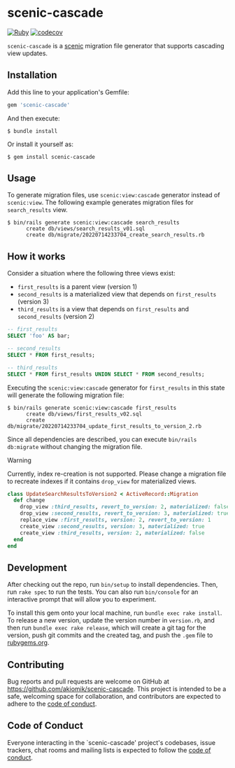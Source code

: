 # scenic-cascade

[![Ruby](https://github.com/akiomik/scenic-cascade/actions/workflows/ci.yml/badge.svg)](https://github.com/akiomik/scenic-cascade/actions/workflows/ci.yml)
[![codecov](https://codecov.io/gh/akiomik/scenic-cascade/graph/badge.svg?token=SEHF4ZDZIY)](https://codecov.io/gh/akiomik/scenic-cascade)

`scenic-cascade` is a [scenic](https://github.com/scenic-views/scenic) migration file generator that supports cascading view updates.

## Installation

Add this line to your application's Gemfile:

```ruby
gem 'scenic-cascade'
```

And then execute:

```shell-session
$ bundle install
```

Or install it yourself as:

```shell-session
$ gem install scenic-cascade
```

## Usage

To generate migration files, use `scenic:view:cascade` generator instead of `scenic:view`.
The following example generates migration files for `search_results` view.

```shell-session
$ bin/rails generate scenic:view:cascade search_results
      create db/views/search_results_v01.sql
      create db/migrate/20220714233704_create_search_results.rb
```

## How it works

Consider a situation where the following three views exist:

* `first_results` is a parent view (version 1)
* `second_results` is a materialized view that depends on `first_results` (version 3)
* `third_results` is a view that depends on `first_results` and `second_results` (version 2)

```sql
-- first_results
SELECT 'foo' AS bar;

-- second_results
SELECT * FROM first_results;

-- third_results
SELECT * FROM first_results UNION SELECT * FROM second_results;
```

Executing the `scenic:view:cascade` generator for `first_results` in this state will generate the following migration file:

```shell-session
$ bin/rails generate scenic:view:cascade first_results
      create db/views/first_results_v02.sql
      create db/migrate/20220714233704_update_first_results_to_version_2.rb
```

Since all dependencies are described, you can execute `bin/rails db:migrate` without changing the migration file.

> [!WARNING]
> Currently, index re-creation is not supported.
> Please change a migration file to recreate indexes if it contains `drop_view` for materialized views.

```ruby
class UpdateSearchResultsToVersion2 < ActiveRecord::Migration
  def change
    drop_view :third_results, revert_to_version: 2, materialized: false
    drop_view :second_results, revert_to_version: 3, materialized: true
    replace_view :first_results, version: 2, revert_to_version: 1
    create_view :second_results, version: 3, materialized: true
    create_view :third_results, version: 2, materialized: false
  end
end
```

## Development

After checking out the repo, run `bin/setup` to install dependencies. Then, run `rake spec` to run the tests. You can also run `bin/console` for an interactive prompt that will allow you to experiment.

To install this gem onto your local machine, run `bundle exec rake install`. To release a new version, update the version number in `version.rb`, and then run `bundle exec rake release`, which will create a git tag for the version, push git commits and the created tag, and push the `.gem` file to [rubygems.org](https://rubygems.org).

## Contributing

Bug reports and pull requests are welcome on GitHub at https://github.com/akiomik/scenic-cascade. This project is intended to be a safe, welcoming space for collaboration, and contributors are expected to adhere to the [code of conduct](https://github.com/akiomik/scenic-cascade/blob/main/CODE_OF_CONDUCT.md).

## Code of Conduct

Everyone interacting in the `scenic-cascade' project's codebases, issue trackers, chat rooms and mailing lists is expected to follow the [code of conduct](https://github.com/akiomik/scenic-cascade/blob/main/CODE_OF_CONDUCT.md).
